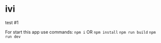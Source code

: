 # ivi
test #1

For start this app use commands:
`npm i` OR `npm install`
`npm run build`
`npm run dev`
